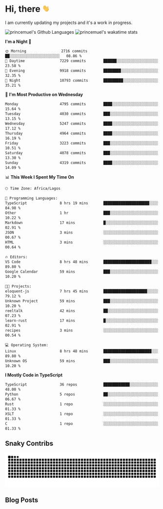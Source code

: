 # Hi, there <img src='/assets/wave.gif' alt='Just saying hello' width='24' height='24' />

<!--
**princemuel/princemuel** is a ✨ _special_ ✨ repository because its `README.md` (this file) appears on your GitHub profile.

Here are some ideas to get you started:

- 🔭 I’m currently working on ...
- 🌱 I’m currently learning ...
- 👯 I’m looking to collaborate on ...
- 🤔 I’m looking for help with ...
- 💬 Ask me about ...
- 📫 How to reach me: ...
- 😄 Pronouns: ...
- ⚡ Fun fact: ...
-->

I am currently updating my projects and it's a work in progress.

![princemuel's Github Languages](https://github-readme-stats.vercel.app/api/top-langs/?username=princemuel&text_color=586069&layout=compact&hide_border=true&title_color=0366d6&count_private=true&include_all_commits=true&theme=tokyonight&show_icons=true)
![princemuel's wakatime stats](https://github-readme-stats.vercel.app/api/wakatime?username=princemuel&text_color=586069&layout=compact&hide_border=true&title_color=0366d6&count_private=true&include_all_commits=true&theme=tokyonight&show_icons=true)

<!--START_SECTION:waka-->
**I'm a Night 🦉** 

```text
🌞 Morning                2716 commits        ██░░░░░░░░░░░░░░░░░░░░░░░   08.86 % 
🌆 Daytime                7229 commits        ██████░░░░░░░░░░░░░░░░░░░   23.58 % 
🌃 Evening                9918 commits        ████████░░░░░░░░░░░░░░░░░   32.35 % 
🌙 Night                  10793 commits       █████████░░░░░░░░░░░░░░░░   35.21 % 
```
📅 **I'm Most Productive on Wednesday** 

```text
Monday                   4795 commits        ████░░░░░░░░░░░░░░░░░░░░░   15.64 % 
Tuesday                  4030 commits        ███░░░░░░░░░░░░░░░░░░░░░░   13.15 % 
Wednesday                5247 commits        ████░░░░░░░░░░░░░░░░░░░░░   17.12 % 
Thursday                 4964 commits        ████░░░░░░░░░░░░░░░░░░░░░   16.19 % 
Friday                   3223 commits        ███░░░░░░░░░░░░░░░░░░░░░░   10.51 % 
Saturday                 4078 commits        ███░░░░░░░░░░░░░░░░░░░░░░   13.30 % 
Sunday                   4319 commits        ████░░░░░░░░░░░░░░░░░░░░░   14.09 % 
```


📊 **This Week I Spent My Time On** 

```text
🕑︎ Time Zone: Africa/Lagos

💬 Programming Languages: 
TypeScript               8 hrs 19 mins       █████████████████████░░░░   84.98 % 
Other                    1 hr                ███░░░░░░░░░░░░░░░░░░░░░░   10.22 % 
Markdown                 17 mins             █░░░░░░░░░░░░░░░░░░░░░░░░   02.91 % 
JSON                     3 mins              ░░░░░░░░░░░░░░░░░░░░░░░░░   00.67 % 
HTML                     3 mins              ░░░░░░░░░░░░░░░░░░░░░░░░░   00.64 % 

🔥 Editors: 
VS Code                  8 hrs 48 mins       ██████████████████████░░░   89.80 % 
Google Calendar          59 mins             ███░░░░░░░░░░░░░░░░░░░░░░   10.20 % 

🐱‍💻 Projects: 
eloquent-js              7 hrs 45 mins       ████████████████████░░░░░   79.12 % 
Unknown Project          59 mins             ███░░░░░░░░░░░░░░░░░░░░░░   10.20 % 
reeltalk                 42 mins             ██░░░░░░░░░░░░░░░░░░░░░░░   07.23 % 
learn-rust               17 mins             █░░░░░░░░░░░░░░░░░░░░░░░░   02.91 % 
recipes                  3 mins              ░░░░░░░░░░░░░░░░░░░░░░░░░   00.54 % 

💻 Operating System: 
Linux                    8 hrs 48 mins       ██████████████████████░░░   89.80 % 
Unknown OS               59 mins             ███░░░░░░░░░░░░░░░░░░░░░░   10.20 % 
```

**I Mostly Code in TypeScript** 

```text
TypeScript               36 repos            ████████████░░░░░░░░░░░░░   48.00 % 
Python                   5 repos             ██░░░░░░░░░░░░░░░░░░░░░░░   06.67 % 
Rust                     1 repo              ░░░░░░░░░░░░░░░░░░░░░░░░░   01.33 % 
XSLT                     1 repo              ░░░░░░░░░░░░░░░░░░░░░░░░░   01.33 % 
C                        1 repo              ░░░░░░░░░░░░░░░░░░░░░░░░░   01.33 % 
```




<!--END_SECTION:waka-->

## Snaky Contribs

<img src='/assets/github-snake-dark.svg' alt='Snaky Contributions' />

## Blog Posts

<!-- BLOG-POST-LIST:START -->
<!-- BLOG-POST-LIST:END -->
